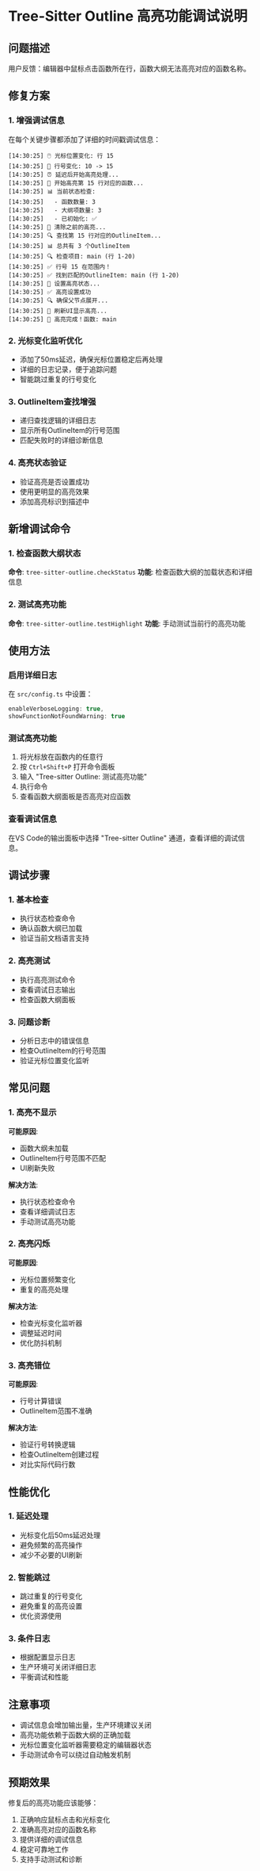 # Tree-Sitter Outline 高亮功能调试说明

## 问题描述

用户反馈：编辑器中鼠标点击函数所在行，函数大纲无法高亮对应的函数名称。

## 修复方案

### 1. 增强调试信息

在每个关键步骤都添加了详细的时间戳调试信息：

```
[14:30:25] 🖱️ 光标位置变化: 行 15
[14:30:25] 🔄 行号变化: 10 -> 15
[14:30:25] ⏰ 延迟后开始高亮处理...
[14:30:25] 🎯 开始高亮第 15 行对应的函数...
[14:30:25] 📊 当前状态检查:
[14:30:25]   - 函数数量: 3
[14:30:25]   - 大纲项数量: 3
[14:30:25]   - 已初始化: ✅
[14:30:25] 🧹 清除之前的高亮...
[14:30:25] 🔍 查找第 15 行对应的OutlineItem...
[14:30:25] 📊 总共有 3 个OutlineItem
[14:30:25] 🔍 检查项目: main (行 1-20)
[14:30:25] ✅ 行号 15 在范围内！
[14:30:25] ✅ 找到匹配的OutlineItem: main (行 1-20)
[14:30:25] 🎨 设置高亮状态...
[14:30:25] ✅ 高亮设置成功
[14:30:25] 🔍 确保父节点展开...
[14:30:25] 🔄 刷新UI显示高亮...
[14:30:25] 🎉 高亮完成！函数: main
```

### 2. 光标变化监听优化

- 添加了50ms延迟，确保光标位置稳定后再处理
- 详细的日志记录，便于追踪问题
- 智能跳过重复的行号变化

### 3. OutlineItem查找增强

- 递归查找逻辑的详细日志
- 显示所有OutlineItem的行号范围
- 匹配失败时的详细诊断信息

### 4. 高亮状态验证

- 验证高亮是否设置成功
- 使用更明显的高亮效果
- 添加高亮标识到描述中

## 新增调试命令

### 1. 检查函数大纲状态
**命令**: `tree-sitter-outline.checkStatus`
**功能**: 检查函数大纲的加载状态和详细信息

### 2. 测试高亮功能
**命令**: `tree-sitter-outline.testHighlight`
**功能**: 手动测试当前行的高亮功能

## 使用方法

### 启用详细日志

在 `src/config.ts` 中设置：
```typescript
enableVerboseLogging: true,
showFunctionNotFoundWarning: true
```

### 测试高亮功能

1. 将光标放在函数内的任意行
2. 按 `Ctrl+Shift+P` 打开命令面板
3. 输入 "Tree-sitter Outline: 测试高亮功能"
4. 执行命令
5. 查看函数大纲面板是否高亮对应函数

### 查看调试信息

在VS Code的输出面板中选择 "Tree-sitter Outline" 通道，查看详细的调试信息。

## 调试步骤

### 1. 基本检查
- 执行状态检查命令
- 确认函数大纲已加载
- 验证当前文档语言支持

### 2. 高亮测试
- 执行高亮测试命令
- 查看调试日志输出
- 检查函数大纲面板

### 3. 问题诊断
- 分析日志中的错误信息
- 检查OutlineItem的行号范围
- 验证光标位置变化监听

## 常见问题

### 1. 高亮不显示
**可能原因**:
- 函数大纲未加载
- OutlineItem行号范围不匹配
- UI刷新失败

**解决方法**:
- 执行状态检查命令
- 查看详细调试日志
- 手动测试高亮功能

### 2. 高亮闪烁
**可能原因**:
- 光标位置频繁变化
- 重复的高亮处理

**解决方法**:
- 检查光标变化监听器
- 调整延迟时间
- 优化防抖机制

### 3. 高亮错位
**可能原因**:
- 行号计算错误
- OutlineItem范围不准确

**解决方法**:
- 验证行号转换逻辑
- 检查OutlineItem创建过程
- 对比实际代码行数

## 性能优化

### 1. 延迟处理
- 光标变化后50ms延迟处理
- 避免频繁的高亮操作
- 减少不必要的UI刷新

### 2. 智能跳过
- 跳过重复的行号变化
- 避免重复的高亮设置
- 优化资源使用

### 3. 条件日志
- 根据配置显示日志
- 生产环境可关闭详细日志
- 平衡调试和性能

## 注意事项

- 调试信息会增加输出量，生产环境建议关闭
- 高亮功能依赖于函数大纲的正确加载
- 光标位置变化监听器需要稳定的编辑器状态
- 手动测试命令可以绕过自动触发机制

## 预期效果

修复后的高亮功能应该能够：
1. 正确响应鼠标点击和光标变化
2. 准确高亮对应的函数名称
3. 提供详细的调试信息
4. 稳定可靠地工作
5. 支持手动测试和诊断 
